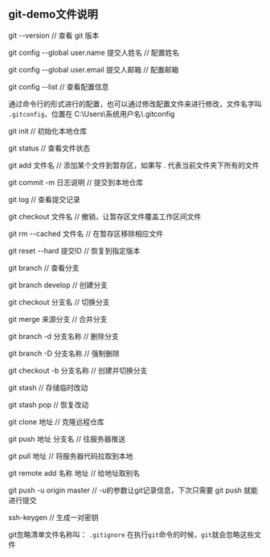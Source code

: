 ## git-demo文件说明

git --version  // 查看 git 版本

git config --global user.name 提交人姓名     // 配置姓名

git config --global user.email 提交人邮箱     // 配置邮箱

git config --list     // 查看配置信息

通过命令行的形式进行的配置，也可以通过修改配置文件来进行修改，文件名字叫 `.gitconfig`，位置在 C:\Users\系统用户名\\.gitconfig



git init 	// 初始化本地仓库

git status 	 //  查看文件状态

git add 文件名 	// 添加某个文件到暂存区，如果写 .  代表当前文件夹下所有的文件

git commit -m 日志说明     // 提交到本地仓库

git log     // 查看提交记录

git checkout 文件名     // 撤销，让暂存区文件覆盖工作区间文件

git rm --cached 文件名   	// 在暂存区移除相应文件

git reset --hard 提交ID  	// 恢复到指定版本

git branch       // 查看分支

git branch develop     // 创建分支

git checkout 分支名     // 切换分支

git merge 来源分支     // 合并分支

git branch -d 分支名称    // 删除分支

git branch -D 分支名称   // 强制删除

git checkout -b 分支名称    // 创建并切换分支

git stash   // 存储临时改动

git stash pop  // 恢复改动

git clone 地址     //  克隆远程仓库

git push 地址 分支名      // 往服务器推送

git pull 地址       // 将服务器代码拉取到本地

git remote add 名称 地址    //  给地址取别名

git push -u origin master      // -u的参数让git记录信息，下次只需要 git push 就能进行提交

ssh-keygen   // 生成一对密钥



git忽略清单文件名称叫： `.gitignore`     在执行`git`命令的时候，`git`就会忽略这些文件
